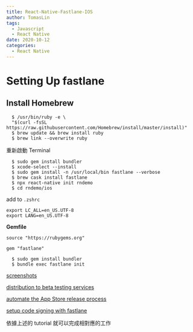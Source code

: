 ```yaml
---
title: React-Native-Fastlane-IOS
author: TomasLin
tags:
  - Javascript
  - React Native
date: 2020-10-12
categories:
  - React Native
---
```


# Setting Up fastlane

## Install Homebrew

```
  $ /usr/bin/ruby -e \
  "$(curl -fsSL https://raw.githubusercontent.com/Homebrew/install/master/install)"
  $ brew update && brew install ruby
  $ brew link --overwrite ruby
```

重新啟動 Terminal

```
  $ sudo gem install bundler
  $ xcode-select --install
  $ sudo gem install -n /usr/local/bin fastlane --verbose
  $ brew cask install fastlane
  $ npx react-native init rndemo
  $ cd rndemo/ios
```

add to `.zshrc`

```
export LC_ALL=en_US.UTF-8
export LANG=en_US.UTF-8
```

**Gemfile**

```gemfile
source "https://rubygems.org"

gem "fastlane"
```

```
  $ sudo gem install bundler
  $ bundle exec fastlane init
```

[screenshots](https://docs.fastlane.tools/getting-started/ios/screenshots/)

[distribution to beta testing services](https://docs.fastlane.tools/getting-started/ios/beta-deployment/)

[automate the App Store release process](https://docs.fastlane.tools/getting-started/ios/appstore-deployment/)

[setup code signing with fastlane](https://docs.fastlane.tools/codesigning/getting-started/)

依據上述的 tutorial 就可以完成相對應的工作